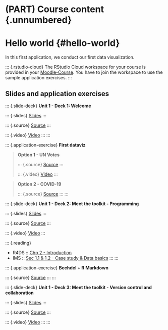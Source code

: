 # (PART) Course content {.unnumbered}

# Hello world {#hello-world}

In this first application, we conduct our first data visualization.

::: {.rstudio-cloud}
The RStudio Cloud workspace for your course is provided in your [Moodle-Course](https://e-learning.hdm-stuttgart.de/moodle/login/index.php).
You have to join the workspace to use the sample application exercises.
:::

## Slides and application exercises

::: {.slide-deck}
**Unit 1 - Deck 1: Welcome**

::: {.slides}
[Slides](https://kirenz.github.io/data-science/course-materials/slides/u1-d01-welcome/u1-d01-welcome.html#1)
:::

::: {.source}
[Source](https://github.com/rstudio-education/datascience-box/tree/master/course-materials/slides/u1-d01-welcome)
:::

::: {.video}
[Video](https://youtu.be/OJ1xR0ObhIw)
:::
:::

::: {.application-exercise}
**First dataviz**

> **Option 1 - UN Votes**
>
> ::: {.source}
> [Source](https://github.com/rstudio-education/datascience-box/tree/master/course-materials/application-exercises/ae-01a-un-votes/unvotes.Rmd)
> :::
>
> ::: {.video}
> [Video](https://youtu.be/r-uTBEclM1E)
> :::

> **Option 2 - COVID-19**
>
> ::: {.source}
> [Source](https://github.com/rstudio-education/datascience-box/blob/master/course-materials/application-exercises/ae-01b-covid/covid.Rmd)
> :::
:::

::: {.slide-deck}
**Unit 1 - Deck 2: Meet the toolkit - Programming**

::: {.slides}
[Slides](https://rstudio-education.github.io/datascience-box/course-materials/slides/u1-d02-toolkit-r/u1-d02-toolkit-r.html#1)
:::

::: {.source}
[Source](https://github.com/rstudio-education/datascience-box/tree/master/course-materials/slides/u1-d02-toolkit-r)
:::

::: {.video}
[Video](https://youtu.be/mTAZLFcpnLI)
:::

::: {.reading}
-   R4DS :: [Chp 2 - Introduction](https://r4ds.had.co.nz/explore-intro.html)
-   IMS :: [Sec 1.1 & 1.2 - Case study & Data basics](https://openintro-ims.netlify.app/getting-started-with-data.html#basic-stents-strokes)
:::
:::

::: {.application-exercise}
**Bechdel + R Markdown**

::: {.source}
[Source](https://github.com/rstudio-education/datascience-box/tree/master/course-materials/application-exercises/ae-02-bechdel-rmarkdown/bechdel.Rmd)
:::
:::

::: {.slide-deck}
**Unit 1 - Deck 3: Meet the toolkit - Version control and collaboration**

::: {.slides}
[Slides](https://rstudio-education.github.io/datascience-box/course-materials/slides/u1-d03-toolkit-git/u1-d03-toolkit-git.html#1)
:::

::: {.source}
[Source](https://github.com/rstudio-education/datascience-box/tree/master/course-materials/slides/u1-d03-toolkit-git)
:::

::: {.video}
[Video](https://youtu.be/124DQasLyNQ)
:::
:::
